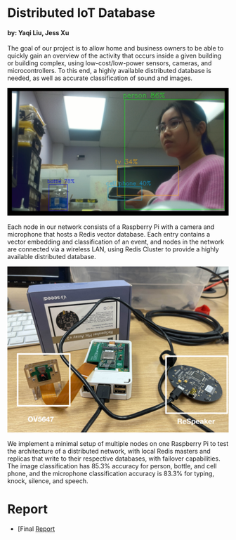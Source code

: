 # Distributed IoT Database
#### by: Yaqi Liu, Jess Xu


The goal of our project is to allow home and business owners to be able to quickly gain an overview of the activity that occurs inside a given building or building complex, using low-cost/low-power sensors, cameras, and microcontrollers. To this end, a highly available distributed database is needed, as well as accurate classification of sound and images. 

![Example of image classification](docs/media/camera_example.png)

Each node in our network consists of a Raspberry Pi with a camera and microphone that hosts a Redis vector database. Each entry contains a vector embedding and classification of an event, and nodes in the network are connected via a wireless LAN, using Redis Cluster to provide a highly available distributed database. 

![Raspberry Pi setup with camera and microphone array](docs/media/setup.png)

We implement a minimal setup of multiple nodes on one Raspberry Pi to test the architecture of a distributed network, with local Redis masters and replicas that write to their respective databases, with failover capabilities. The image classification has 85.3% accuracy for person, bottle, and cell phone, and the microphone classification accuracy is 83.3% for typing, knock, silence, and speech. 


# Report 
* [Final [Report](https://github.com/jsxu315/ecem202a_distributediot/blob/main/docs/report.md)

